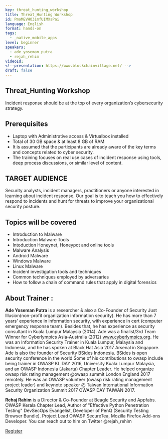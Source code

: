 ```yaml
---
key: threat_hunting_workshop
title: Threat_Hunting Workshop
id: PmoMEVHO3imfUIMXsPai
language: English
format: hands-on
tags:
  - _native_mobile_apps
level: beginner
speakers:
  - ade_yoseman_putra
  - rejah_rehim
videoId: 
<!--presentation: https://www.blockchainvillage.net/ -->
draft: false
---
```

<h2>Threat_Hunting Workshop</h2>

Incident response should be at the top of every organization’s cybersecurity strategy.  

<h2>Prerequisites</h2>
<ul>
<li>Laptop with Administrative access & Virtualbox installed </li>
<li>Total of 30 GB space & at least 8 GB of RAM</li>
<li>It is assumed that the participants are already aware of the key terms and concepts related to cyber security.</li>
<li>The training focuses on real use cases of incident response using tools, deep process discussions, or similar level of content.</li>
</ul>

<h2>TARGET AUDIENCE</h2>
Security analysts, incident managers, practitioners or anyone interested in learning about incident response. Our goal is to teach you how to effectively respond to incidents and hunt for threats to improve your organizational security posture.


<h2>Topics will be covered</h2>
<ul>
<li>Introduction to Malware</li>
<li>Introduction Malware Tools </li>
<li>Intoduction Honeynet, Honeypot and online tools </li>
<li>Malware Analysis </li>
<li>Android Malware </li>
<li>Windows Malware </li>
<li>Linux Malware </li>
<li>Incident investigation tools and techniques </li>
<li>Common techniques employed by adversaries </li>
<li>How to follow a chain of command rules that apply in digital forensics </li>
</ul>


<h2>About Trainer :</h2>

<b>Ade Yoseman Putra</b> is a researcher & also a Co-Founder of Security Just Illusion(non-profit organization information security). He has more than 7 years' experience in information security, with experience in cert (computer emergency response team). Besides that, he has experience as security consultant in Kuala Lumpur Malaysia (2014). Ade was a finalist/3rd Team Winner for Cyberlympics Asia-Australia (2012) www.cyberlympics.org. He was an Information Security Trainer in Kuala Lumpur, Malaysia and Indonesia, and he has spoken at Black Hat Asia 2017 Arsenal in Singapore. Ade is also the founder of Security BSides Indonesia. BSides is open security conference in the world Some of his contributions to owasp include being trainer in OWASP KL DAY 2016, University Kuala Lumpur Malaysia, and an OWASP Indonesia (Jakarta) Chapter Leader. He helped organize owasp risk rating management @owasp summit London England 2017 remotely. He was an OWASP volunteer (owasp risk rating management project leader) and keynote speaker @ Taiwan International Information Security Organization Summit 2017 OWASP DAY TAIWAN 2017.


<b>Rehaj Rahim</b> is a Director & Co-Founder at Beagle Security and Appfabs. OWASP Kerala Chapter Lead, Author of "Effective Python Penetration Testing" DevSecOps Evangelist, Developer of PenQ (Security Testing Browser Bundle). Project Lead OWASP SecureTea, Mozilla Firefox Add-ons Developer. You can reach out to him on Twitter @rejah_rehim

<a align="center" class="btn primary" target="_blank" rel="noopener" href="https://docs.google.com/forms/d/1y7lt1tdIFla1KMybD5AkihWCKbIenk_hxqH1kKHCrgo/">Register</a>